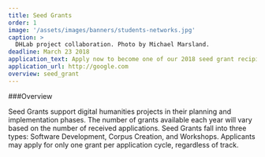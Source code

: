 ```yaml
---
title: Seed Grants
order: 1
image: '/assets/images/banners/students-networks.jpg'
caption: >
  DHLab project collaboration. Photo by Michael Marsland.
deadline: March 23 2018
application_text: Apply now to become one of our 2018 seed grant recipients.
application_url: http://google.com
overview: seed_grant
---
```


###Overview

Seed Grants support digital humanities projects in their planning and implementation phases. The number of grants available each year will vary based on the number of received applications. Seed Grants fall into three types: Software Development, Corpus Creation, and Workshops. Applicants may apply for only one grant per application cycle, regardless of track.